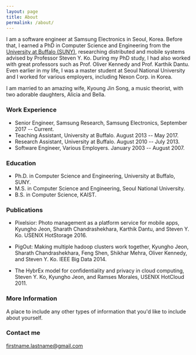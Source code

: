 ```yaml
---
layout: page
title: About
permalink: /about/
---
```


I am a software engineer at Samsung Electronics in Seoul, Korea.  Before that, I earned a PhD in Computer Science and Engineering from the [University at Buffalo (SUNY)](www.cse.buffalo.edu), researching distributed and mobile systems advised by Professor Steven Y. Ko. During my PhD study, I had also worked with great professors such as Prof. Oliver Kennedy and Prof. Karthik Dantu.  Even earlier in my life, I was a master student at Seoul National University and I worked for various employers, including Nexon Corp. in Korea. 

I am married to an amazing wife, Kyoung Jin Song, a music theorist, with two adorable daughters, Alicia and Bella.

### Work Experience

* Senior Engineer, Samsung Research, Samsung Electronics, September 2017 -- Current.
* Teaching Assistant, University at Buffalo. August 2013 -- May 2017.
* Research Assistant, University at Buffalo. August 2010 -- July 2013.
* Software Engineer, Various Employers. January 2003 -- August 2007.

### Education

* Ph.D. in Computer Science and Engineering, University at Buffalo, SUNY.
* M.S. in Computer Science and Engineering, Seoul National University.
* B.S. in Computer Science, KAIST.

### Publications

* Pixelsior: Photo management as a platform service for mobile apps,
  Kyungho Jeon, Sharath Chandrashekhara, Karthik Dantu, and Steven Y. Ko.
  USENIX HotStorage 2016.

* PigOut: Making multiple hadoop clusters work together,
  Kyungho Jeon, Sharath Chandrashekhara, Feng Shen, Shikhar Mehra, Oliver Kennedy, and Steven Y. Ko.
  IEEE Big Data 2014.

* The HybrEx model for confidentiality and privacy in cloud computing,
  Steven Y. Ko, Kyungho Jeon, and Ramses Morales,
  USENIX HotCloud 2011.

### More Information

A place to include any other types of information that you'd like to include about yourself.

### Contact me

[firstname.lastname@gmail.com](mailto:firstname.lastname@gmail.com)
